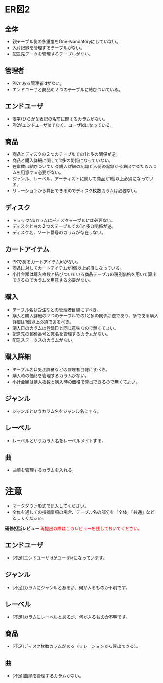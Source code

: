 # ER図2
## 全体
- 親テーブル側の多重度をOne-Mandatoryにしていない。
- 入荷記録を管理するテーブルがない。
- 配送先データを管理するテーブルがない。

## 管理者
- PKである管理者idがない。
- エンドユーザと商品の２つのテーブルに結びついている。

## エンドユーザ
- 漢字/ひらがな表記の名前に関するカラムがない。
- PKがエンドユーザidでなく、ユーザidになっている。

## 商品
- 商品とディスクの２つのテーブルでの1と多の関係が逆。
- 商品と購入詳細に関して1:多の関係になっていない。
- 在庫数は結びついている購入詳細の記録と入荷の記録から算出するためカラムを用意する必要がない。
- ジャンル、レーベル、アーティストに関して商品が1個以上必須になっている。
- リレーションから算出できるのでディスク枚数カラムは必要ない。

## ディスク
- トラックNoカラムはディスクテーブルには必要ない。
- ディスクと曲の２つのテーブルでの1と多の関係が逆。
- ディスク名、ソート番号のカラムが存在しない。

## カートアイテム
- PKであるカートアイテムidがない。
- 商品に対してカートアイテムが1個以上必須になっている。
- 小計金額は購入枚数と結びついている商品テーブルの税別価格を用いて算出できるのでカラムを用意する必要がない。

## 購入
- テーブル名は受注などの管理者目線にすべき。
- 購入と購入詳細の２つのテーブルでの1と多の関係が逆であり、多である購入詳細は1個以上必須であるべき。
- 購入日のカラムは登録日と同じ意味なので無くてよい。
- 配送先の郵便番号と宛名を管理するカラムがない。
- 配送ステータスのカラムがない。

## 購入詳細
- テーブル名は受注詳細などの管理者目線にすべき。
- 購入時の価格を管理するカラムがない。
- 小計金額は購入枚数と購入時の価格で算出できるので無くてよい。

## ジャンル
- ジャンルというカラム名をジャンル名にする。

## レーベル
- レーベルというカラム名をレーベルメイトする。

## 曲
- 曲順を管理するカラムを入れる。

# 注意
* マークダウン形式で記入してください。
* 全体を通しての指摘事項の場合、テーブル名の部分を「全体」「共通」などとしてください。

**研修担当レビュー**
<font color="Red">再提出の際はこのレビューを残しておいてください。</font>

## エンドユーザ
- [不足]エンドユーザidがユーザidになっています。

## ジャンル
- [不足]カラムにジャンルとあるが、何が入るものか不明です。

## レーベル
- [不足]カラムにレーベルとあるが、何が入るものか不明です。

## 商品
- [不足]ディスク枚数カラムがある（リレーションから算出できる）。

## 曲
- [不足]曲順を管理するカラムがない。
